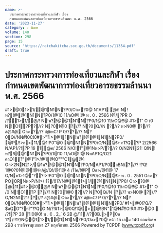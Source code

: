 ```yaml
---
name: >-
  ประกาศกระทรวงการท่องเที่ยวและกีฬา เรื่อง
  กำหนดเขตพัฒนาการท่องเที่ยวอารยธรรมล้านนา พ.ศ. 2566
date: '2023-11-27'
category: ง พิเศษ
volume: 140
section: 298
page: 15
source: 'https://ratchakitcha.soc.go.th/documents/11354.pdf'
draft: true
---
```


# ประกาศกระทรวงการท่องเที่ยวและกีฬา เรื่อง กำหนดเขตพัฒนาการท่องเที่ยวอารยธรรมล้านนา พ.ศ. 2566

#1>@01>1/@1N1N?P0/Oล>?0@ N1AP1 ํ@/! N!พ?!@@1N1N?P0/1@10 11/ลO@!!@ พ . 0 . 2566 !@/?PR O /?1>1/ํ@/! N!พ?!@@1N1N?P0/1@10 11/ลO@!!@ #1>1" O /0 N!O1?P?//? N?01@0 ?//? N?0Q//N ?//? พ>N0@ ?//? ลํ@#@ Oล>?//? ลํ@พC! P 0/??//? N?0Q//NN#็!0C!0์#>"?!>@11N!พ?!@@1N1N?P0/ @P/!>ค>11/@1!P0"@0 @1N1N?P0/O/N@!> ค1?Q?P 2/2566 N/AP1/?!?P 19 1@ค/ 2566 N/O!1"@1Nพ>P/?//? O/N2N121! Q!N!พ?!@@1N1N?P0/1@10 11/ลO@!!@ NพAP1Q/O21 คลO1?"@1"1>/@1@!O"""C1@@1 Oล>2NN21>/@1พ?!@@1N1N?P0/NAP1/P0ลBN/?//? !?Q! 1@0?01ํ@!@!@/ค/@/Q!/@!1@ 4 /11ค/!@P Oล>/@!1@ 17 O/Nพ1>1@"??!>!P0"@0 @1N1N?P0/O/N@!> พ . 0 . 2551 Oล>?POORNพ>P/N!>/ 1?/!!1?/N@@11>1/@1N1N?P0/ Oล>?0@ @11#1>@0ํ@/! N!พ?!@@1N1N?P0/1@10 11/ลO@!!@ #1>1" O /0 N!O1?P ?//? N?01@0 ?//? N?0Q//N ?//? พ>N0@ ?//? O/N2N121! ?//? ลํ@#@ Oล>?//? ลํ@พC! P 0/??//? N?0Q//NN#็!0C!0์#>"?!>@11N!พ?!@@1N1N?P0/ #1>@0!?Q/?$ลQO"?ค?"!?QO!N/?!#1>@0Q!1@>@!BN"1@N#็!!O!R# #1>@0  /?!?P 28 ?!0@0! พ . 0 . 2_` 6 2B @/11 //?0B.>P0ล 1?/!!1?/N@@11>1/@1N1N?P0/Oล>?0@ หน้า 15 เลม 140 ตอนพิเศษ 298 ง ราชกิจจานุเบกษา 27 พฤศจิกายน 2566 Powered by TCPDF (www.tcpdf.org)
